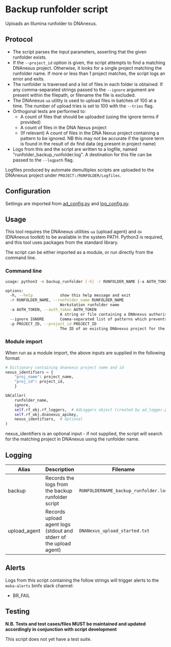 # Backup runfolder script

Uploads an Illumina runfolder to DNAnexus.

## Protocol

* The script parses the input parameters, asserting that the given runfolder exists.
* If the `--project_id` option is given, the script attempts to find a matching DNAnexus project. Otherwise, it looks for a single project matching the runfolder name. If more or less than 1 project matches, the script logs an error and exits.
* The runfolder is traversed and a list of files in each folder is obtained. If any comma-separated strings passed to the `--ignore` argument are present within the filepath, or filename the file is excluded.
* The DNAnexus `ua` utility is used to upload files in batches of 100 at a time. The number of upload tries is set to 100 with the `--tries` flag.
* Orthogonal tests are performed to:
    * A count of files that should be uploaded (using the ignore terms if provided)
    * A count of files in the DNA Nexus project
    * (If relevant) A count of files in the DNA Nexus project containing a pattern to be ignored. NB this may not be accurate if the ignore term is found in the result of dx find data (eg present in project name)
* Logs from this and the script are written to a logfile, named "runfolder_backup_runfolder.log". A destination for this file can be passed to the `--logpath` flag.

Logfiles produced by automate demultiplex scripts are uploaded to the DNAnexus project under `PROJECT:/RUNFOLDER/Logfiles`.

## Configuration

Settings are imported from [ad_config.py](../config/ad_config.py) and [log_config.py](../ad_logger/log_config.py).

## Usage

This tool requires the DNAnexus utilities `ua` (upload agent) and `dx` (DNAnexus toolkit) to be available in the system PATH. Python3 is required, and this tool uses packages from the standard library.

The script can be either imported as a module, or run directly from the command line.

### Command line

```bash
usage: python3 -m backup_runfolder [-h] -r RUNFOLDER_NAME [-a AUTH_TOKEN] [--ignore IGNORE] [-p PROJECT_ID]

options:
  -h, --help            show this help message and exit
  -r RUNFOLDER_NAME, --runfolder_name RUNFOLDER_NAME
                        Workstation runfolder name
  -a AUTH_TOKEN, --auth_token AUTH_TOKEN
                        A string or file containing a DNAnexus authorisation key used to access the DNAnexus project. If not specified, the config-specified authtoken will be used by default
  --ignore IGNORE       Comma-separated list of patterns which prevents the file from being uploaded if any pattern is present in filename or filepath.
  -p PROJECT_ID, --project_id PROJECT_ID
                        The ID of an existing DNAnexus project for the given runfolder
```

### Module import

When run as a module import, the above inputs are supplied in the following format:

```python
# Dictionary containing dnanexus project name and id
nexus_identifiers = {
    "proj_name": project_name,
    "proj_id": project_id,
    }

UACaller(
    runfolder_name,
    ignore,
    self.rf_obj.rf_loggers,  # AdLoggers object (created by ad_logger.py)
    self.rf_obj.dnanexus_apikey,
    nexus_identifiers,  # Optional
)
```

nexus_identifiers is an optional input - if not supplied, the script will search for
the matching project in DNAnexus using the runfolder name.

## Logging
| Alias | Description | Filename | Location |
| ------------------ | ------------------------------------------------------------------------------ | ----------------------------------------------------- | ---------------------------------------------------------------------------------- |
| backup | Records the logs from the backup runfolder script | `RUNFOLDERNAME_backup_runfolder.log` | `/usr/local/src/mokaguys/automate_demultiplexing_logfiles/backup_runfolder_script_logfiles/` |
| upload_agent | Records upload agent logs (stdout and stderr of the upload agent) | `DNANexus_upload_started.txt` | Within the runfolder |

## Alerts

Logs from this script containing the follow strings will trigger alerts to the `moka-alerts` binfx slack channel:

* BR_FAIL

## Testing

**N.B. Tests and test cases/files MUST be maintained and updated accordingly in conjunction with script development**

This script does not yet have a test suite.
